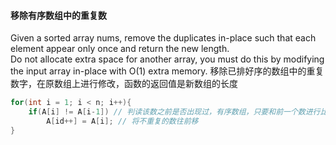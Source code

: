 #### 移除有序数组中的重复数
Given a sorted array nums, remove the duplicates in-place such that each element appear only once and return the new length.  
Do not allocate extra space for another array, you must do this by modifying the input array in-place with O(1) extra memory.
移除已排好序的数组中的重复数字，在原数组上进行修改，函数的返回值是新数组的长度

```java
for(int i = 1; i < n; i++){
    if(A[i] != A[i-1]) // 判读该数之前是否出现过，有序数组，只要和前一个数进行比较就可以了
        A[id++] = A[i]; // 将不重复的数往前移
}
```
